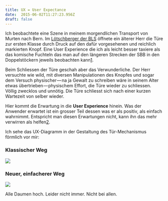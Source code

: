 ```yaml
---
title: UX = User Expectance
date:  2015-06-02T11:27:23.956Z 
draft: false
---
```


Ich beobachtete eine Szene in meinem morgendlichen Transport von Murten nach Bern. Im [Lötschberger der BLS](http://www.bls.ch/d/bahn/charter-fz-rabe535.php) öffnete ein älterer Herr die Türe zur ersten Klasse durch Druck auf den dafür vorgesehenen und reichlich markierten Knopf. Eine User Experience die ich als leicht besser taxiere als das komische Fuchteln das man auf den längeren Strecken der SBB in den Doppelstöckern jeweils beobachten kann[1](http://fime.ch/article/ux_user-expectance.html#fn:fuchteln).

Beim Schliessen der Türe geschah aber das Verwunderliche. Der Herr versuchte wie wild, mit diversen Manipulationen des Knopfes und sogar dem Versuch physischer — na ja Gewalt zu schreiben wäre in seinem Alter etwas übertrieben — physischem Effort, die Türe wieder zu schliessen. Völlig zwecklos und unnötig. Die Türe schliesst sich nach einer kurzen Wartezeit von selber wieder.

Hier kommt die Erwartung in die **User Experience** hinein. Was der Anwender erwartet ist ein grosser Teil dessen was er als positiv, als einfach wahrnimmt. Entspricht man diesen Erwartungen nicht, kann ihn das mehr verwirren als helfen[2](http://fime.ch/article/ux_user-expectance.html#fn:Ford).

Ich sehe das UX-Diagramm in der Gestaltung des Tür-Mechanismus förmlich vor mir:

### Klassischer Weg

![](https://cdn-images-1.medium.com/max/800/0*gK8QkUfxlgElLVWe.png)

### Neuer, einfacherer Weg

![](https://cdn-images-1.medium.com/max/800/0*Ko639ybeAewejjz0.png)

Alle Daumen hoch. Leider nicht immer. Nicht bei allen.